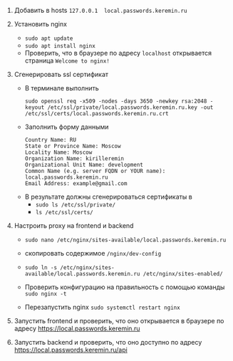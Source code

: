 1. Добавить в hosts `127.0.0.1  local.passwords.keremin.ru`

2. Установить nginx

   - `sudo apt update`
   - `sudo apt install nginx`
   - Проверить, что в браузере по адресу `localhost` открывается страница `Welcome to nginx!`

3. Сгенерировать ssl сертификат

   - В терминале выполнить
     ```
     sudo openssl req -x509 -nodes -days 3650 -newkey rsa:2048 -keyout /etc/ssl/private/local.passwords.keremin.ru.key -out /etc/ssl/certs/local.passwords.keremin.ru.crt
     ```
   - Заполнить форму данными
     ```
     Country Name: RU
     State or Province Name: Moscow
     Locality Name: Moscow
     Organization Name: kirilleremin
     Organizational Unit Name: development
     Common Name (e.g. server FQDN or YOUR name): local.passwords.keremin.ru
     Email Address: example@gmail.com
     ```
   - В результате должны сгенерироваться сертификаты в
     - `sudo ls /etc/ssl/private/`
     - `ls /etc/ssl/certs/`

4. Настроить proxy на frontend и backend

   - `sudo nano /etc/nginx/sites-available/local.passwords.keremin.ru`

   - скопировать содержимое `/nginx/dev-config`

   - `sudo ln -s /etc/nginx/sites-available/local.passwords.keremin.ru /etc/nginx/sites-enabled/`

   - Проверить конфигурацию на правильность с помощью команды `sudo nginx -t`

   - Перезапустить nginx `sudo systemctl restart nginx`

5. Запустить frontend и проверить, что оно открывается в браузере по адресу https://local.passwords.keremin.ru

6. Запустить backend и проверить, что оно доступно по адресу https://local.passwords.keremin.ru/api
